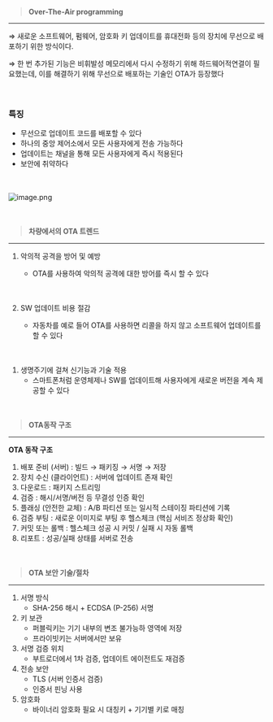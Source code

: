 > **Over-The-Air programming**
> 

---

⇒ 새로운 소프트웨어, 펌웨어, 암호화 키 업데이트를 휴대전화 등의 장치에 무선으로 배포하기 위한 방식이다. 

⇒ 한 번 추가된 기능은 비휘발성 메모리에서 다시 수정하기 위해 하드웨어적연결이 필요했는데, 이를 해결하기 위해 무선으로 배포하는 기술인 OTA가 등장했다

**ㅤ**

### 특징

- 무선으로 업데이트 코드를 배포할 수 있다
- 하나의 중앙 제어소에서 모든 사용자에게 전송 가능하다
- 업데이트는 채널을 통해 모든 사용자에게 즉시 적용된다
- 보안에 취약하다

**ㅤ**

![image.png](attachment:16478bcc-56a7-496f-b4a1-424f22058513:image.png)

**ㅤ**

> **차량에서의 OTA 트렌드**
> 

---

1. 악의적 공격을 방어 및 예방
    - OTA를 사용하여 악의적 공격에 대한 방어를 즉시 할 수 있다
    
    **ㅤ**
    
2. SW 업데이트 비용 절감
    - 자동차를 예로 들어 OTA를 사용하면 리콜을 하지 않고 소프트웨어 업데이트를 할 수 있다

**ㅤ**

1. 생명주기에 걸쳐 신기능과 기술 적용
    - 스마트폰처럼 운영체제나 SW를 업데이트해 사용자에게 새로운 버전을 계속 제공할 수 있다

**ㅤ**

> **OTA동작 구조**
> 

---

**OTA 동작 구조**

1. 배포 준비 (서버) : 빌드 → 패키징 → 서명 → 저장
2. 장치 수신 (클라이언트) : 서버에 업데이트 존재 확인
3. 다운로드 : 패키지 스트리밍
4. 검증 : 해시/서명/버전 등 무결성 인증 확인
5. 플래싱 (안전한 교체) : A/B 파티션 또는 일시적 스테이징 파티션에 기록
6. 검증 부팅 : 새로운 이미지로 부팅 후 헬스체크 (핵심 서비즈 정상화 확인)
7. 커밋 또는 롤백 : 헬스체크 성공 시 커밋 / 실패 시 자동 롤백
8. 리포트 : 성공/실패 상태를 서버로 전송

**ㅤ**

> **OTA 보안 기술/절차**
> 

---

1. 서명 방식
    - SHA-256 해시 + ECDSA (P-256) 서명
2. 키 보관 
    - 퍼블릭키는 기기 내부의 변조 불가능하 영역에 저장
    - 프라이빗키는 서버에서만 보유
3. 서명 검증 위치
    - 부트로더에서 1차 검증, 업데이트 에이전트도 재검증
4. 전송 보안
    - TLS (서버 인증서 검증)
    - 인증서 핀닝 사용
5. 암호화
    - 바이너리 암호화 필요 시 대칭키 + 기기별 키로 매칭
